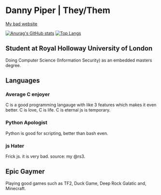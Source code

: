 # Danny Piper | They/Them
[My bad website](https://www.djpiper28.co.uk)

[![Anurag's GitHub stats](https://github-readme-stats.vercel.app/api?username=djpiper28&theme=dark)](https://github.com/anuraghazra/github-readme-stats)
[![Top Langs](https://github-readme-stats.vercel.app/api/top-langs/?username=djpiper28&theme=dark&layout=compact)](https://github.com/anuraghazra/github-readme-stats)

## Student at Royal Holloway University of London
Doing Computer Science (Information Security) as an embedded masters degree.

## Languages
### Average C enjoyer
C is a good programming langauge with like 3 features which makes it even better.
C is love, C is life. C is eternal js is temporary.

### Python Apologist
Python is good for scripting, better than bash even.
### js Hater
Frick js. it is very bad. source: my @rs3.

## Epic Gaymer
Playing good games such as TF2, Duck Game, Deep Rock Galatic and, Minecraft.
